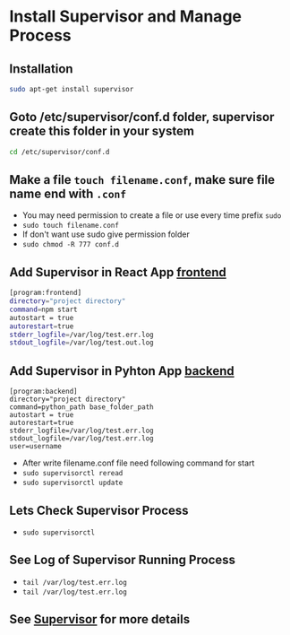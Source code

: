 # Install Supervisor and Manage Process

## Installation
```sh
sudo apt-get install supervisor
```
## Goto /etc/supervisor/conf.d folder, supervisor create this folder in your system
```sh
cd /etc/supervisor/conf.d
```
## Make a file `touch filename.conf`,  make sure file name end with `.conf`
- You may need permission to create a file or use every time prefix `sudo`
- `sudo touch filename.conf`
- If don't want use sudo give permission folder  
- `sudo chmod -R 777 conf.d`

## Add Supervisor in React App [frontend](frontend.conf)
```sh
[program:frontend]
directory="project directory"
command=npm start
autostart = true
autorestart=true 
stderr_logfile=/var/log/test.err.log
stdout_logfile=/var/log/test.out.log
```
## Add Supervisor in Pyhton App [backend](backend.conf)
```
[program:backend]
directory="project directory"
command=python_path base_folder_path
autostart = true
autorestart=true 
stderr_logfile=/var/log/test.err.log
stdout_logfile=/var/log/test.err.log
user=username
```

- After write filename.conf file need following command for start
- `sudo supervisorctl reread`
- `sudo supervisorctl update`

## Lets Check Supervisor Process
- `sudo supervisorctl`

## See Log of Supervisor Running Process 
- `tail /var/log/test.err.log`
- `tail /var/log/test.err.log`

## See [Supervisor](http://supervisord.org) for more details
